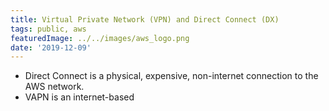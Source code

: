 ```yaml
---
title: Virtual Private Network (VPN) and Direct Connect (DX)
tags: public, aws
featuredImage: ../../images/aws_logo.png
date: '2019-12-09'
---
```


- Direct Connect is a physical, expensive, non-internet connection to the AWS network.
- VAPN is an internet-based
